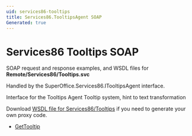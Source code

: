 ```yaml
---
uid: services86-tooltips
title: Services86.TooltipsAgent SOAP
Generated: true
---
```


# Services86 Tooltips SOAP

SOAP request and response examples, and WSDL files for **Remote/Services86/Tooltips.svc**

Handled by the <see cref="T:SuperOffice.Services86.ITooltipsAgent">SuperOffice.Services86.ITooltipsAgent</see> interface.

Interface for the Tooltips Agent
Tooltip system, hint to text transformation

Download [WSDL file for Services86/Tooltips](../Services86-Tooltips.md) if you need to generate your own proxy code.

* [GetTooltip](GetTooltip.md)
